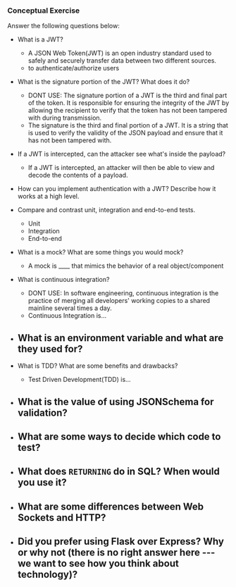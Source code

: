 ### Conceptual Exercise

Answer the following questions below:

- What is a JWT?
  - A JSON Web Token(JWT) is an open industry standard used to safely and securely transfer data between two different sources.
  - to authenticate/authorize users

- What is the signature portion of the JWT?  What does it do?
  - DONT USE: The signature portion of a JWT is the third and final part of the token. It is responsible for ensuring the integrity of the JWT by allowing the recipient to verify that the token has not been tampered with during transmission.
  - The signature is the third and final portion of a JWT. It is a string that is used to verify the validity of the JSON payload and ensure that it has not been tampered with.

- If a JWT is intercepted, can the attacker see what's inside the payload?
  - If a JWT is intercepted, an attacker will then be able to view and decode the contents of a payload. 

- How can you implement authentication with a JWT?  Describe how it works at a high level.

- Compare and contrast unit, integration and end-to-end tests.
  - Unit
  - Integration
  - End-to-end

- What is a mock? What are some things you would mock?
  - A mock is ____ that mimics the behavior of a real object/component

- What is continuous integration?
  - DONT USE: In software engineering, continuous integration is the practice of merging all developers' working copies to a shared mainline several times a day.
  - Continuous Integration is...

- What is an environment variable and what are they used for?
  - 

- What is TDD? What are some benefits and drawbacks?
  - Test Driven Development(TDD) is...

- What is the value of using JSONSchema for validation?
  - 

- What are some ways to decide which code to test?
  - 

- What does `RETURNING` do in SQL? When would you use it?
  - 

- What are some differences between Web Sockets and HTTP?
  - 

- Did you prefer using Flask over Express? Why or why not (there is no right
  answer here --- we want to see how you think about technology)?
  - 
